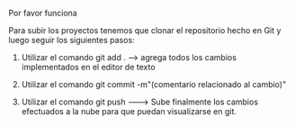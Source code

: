 Por favor funciona

Para subir los proyectos tenemos que clonar el repositorio hecho en Git y luego seguir los siguientes pasos:

1. Utilizar el comando git add . --> agrega todos los cambios implementados en el editor de texto

2. Utilizar el comando git commit -m"(comentario relacionado al cambio)"

3. Utilizar el comando git push ---> Sube finalmente los cambios efectuados a la nube para que puedan visualizarse en git. 